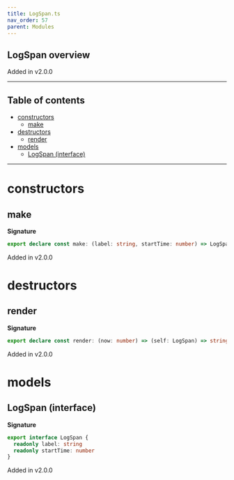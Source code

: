 ```yaml
---
title: LogSpan.ts
nav_order: 57
parent: Modules
---
```


## LogSpan overview

Added in v2.0.0

---

<h2 class="text-delta">Table of contents</h2>

- [constructors](#constructors)
  - [make](#make)
- [destructors](#destructors)
  - [render](#render)
- [models](#models)
  - [LogSpan (interface)](#logspan-interface)

---

# constructors

## make

**Signature**

```ts
export declare const make: (label: string, startTime: number) => LogSpan
```

Added in v2.0.0

# destructors

## render

**Signature**

```ts
export declare const render: (now: number) => (self: LogSpan) => string
```

Added in v2.0.0

# models

## LogSpan (interface)

**Signature**

```ts
export interface LogSpan {
  readonly label: string
  readonly startTime: number
}
```

Added in v2.0.0
